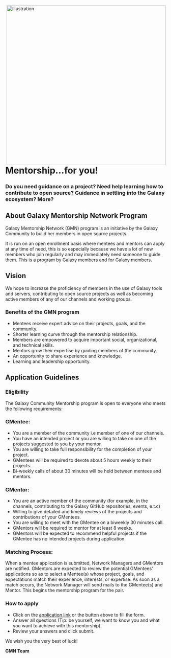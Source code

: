 <img width="500" align="right" alt="illustration" src="https://user-images.githubusercontent.com/82679007/150655220-d023b26e-ceab-4b37-9d66-0ad6b20f0628.png">

# Mentorship...for you!

### Do you need guidance on a project? Need help learning how to contribute to open source? Guidance in settling into the Galaxy ecosystem? More?

## About Galaxy Mentorship Network Program

Galaxy Mentorship Network (GMN) program is an initiative by the Galaxy Community to build her members in open source projects. 

It is run on an open enrollment basis where mentees and mentors can apply at any time of need, this is so especially because we have a lot of new members who join regularly and may immediately need someone to guide them. This is a program by Galaxy members and for Galaxy members.

## Vision
 We hope to increase the proficiency of members in the use of Galaxy tools and servers, contributing to open source projects as well as becoming active members of any of our channels and working groups.

### Benefits of the GMN program

- Mentees receive expert advice on their projects, goals, and the community.
- Shorter learning curve through the mentorship relationship.
- Members are empowered to acquire important social, organizational, and technical skills.
- Mentors grow their expertise by guiding members of the community.
- An opportunity to share experience and knowledge.
- Learning and leadership opportunity.

## Application Guidelines

### Eligibility
The Galaxy Community Mentorship program is open to everyone who meets the following requirements:

### GMentee:

- You are a member of the community i.e member of one of our channels.
- You have an intended project or you are willing to take on one of the projects suggested to you by your mentor.
- You are willing to take full responsibility for the completion of your project.
- GMentees will be required to devote about 5 hours weekly to their projects.
- Bi-weekly calls of about 30 minutes will be held between mentees and mentors.

### GMentor:

- You are an active member of the community (for example, in the channels, contributing to the Galaxy GitHub repositories, events, e.t.c)
- Willing to give detailed and timely reviews of the projects and contributions of your GMentees.
- You are willing to meet with the GMentee on a biweekly 30 minutes call.
- GMentors will be required to mentor for at least 8 weeks.
- GMentors will be expected to recommend helpful projects if the GMentee has no intended projects during application.

### Matching Process:

When a mentee application is submitted, Network Managers and GMentors are notified. GMentors are expected to review the potential GMentees' applications so as to select a Mentee(s) whose project, goals, and expectations match their experience, interests, or expertise.
As soon as a match occurs, the Network Manager will send mails to the GMentee(s) and Mentor. This begins the mentorship program for the pair.

### How to apply

- Click on the [application link](https://docs.google.com/forms/d/e/1FAIpQLSe1dvCiTgazF2Mx7BveFWpZAHbtqUQKa-zO-naYXojc0gmXPQ/viewform?usp=sf_link) or the button above  to fill the form.
- Answer all questions (Tip: be yourself, we want to know you and what you want to achieve with this mentorship).
- Review your answers and click submit.

We wish you the very best of luck!

**GMN Team**


